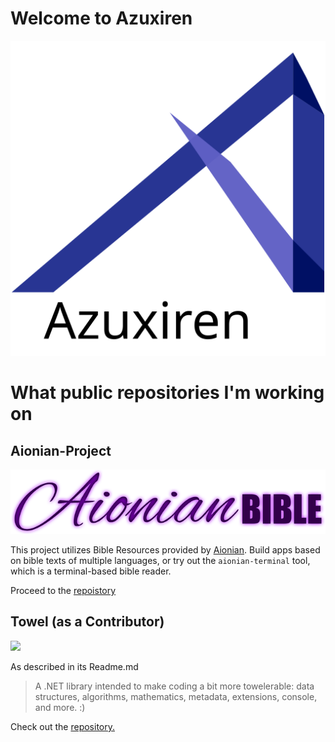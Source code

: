 # Welcome to Azuxiren
![](./Images/Azuxiren.svg?raw=true)

# What public repositories I'm working on 

## Aionian-Project

![Aionian Project](./Images/abimg.png?raw=true)

This project utilizes Bible Resources provided by [Aionian](http://www.aionianbible.org/). Build apps based on bible texts of multiple languages, or try out the `aionian-terminal` tool, which is a terminal-based bible reader.


Proceed to the [repoistory](https://github.com/AzuxirenLeadGuy/Aionian-Project) 

## Towel (as a Contributor)

![](https://raw.githubusercontent.com/ZacharyPatten/Towel/master/.github/Resources/Logo.svg)


As described in its Readme.md

> A .NET library intended to make coding a bit more towelerable: data structures, algorithms, mathematics, metadata, extensions, console, and more. :)

Check out the [repository.](https://github.com/ZacharyPatten/Towel)
